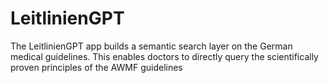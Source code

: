# LeitlinienGPT
The LeitlinienGPT app builds a semantic search layer on the German medical guidelines.
This enables doctors to directly query the scientifically proven principles of the AWMF guidelines
